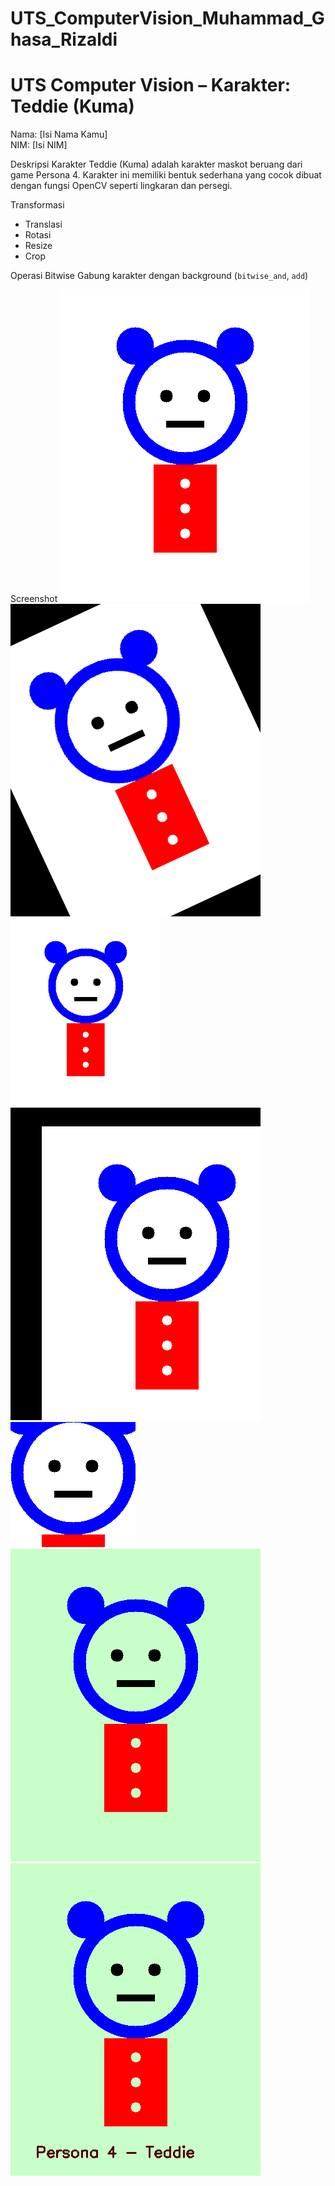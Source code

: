 # UTS_ComputerVision_Muhammad_Ghasa_Rizaldi
# UTS Computer Vision – Karakter: Teddie (Kuma)

Nama: [Isi Nama Kamu]  
NIM: [Isi NIM]

 Deskripsi Karakter
Teddie (Kuma) adalah karakter maskot beruang dari game Persona 4. Karakter ini memiliki bentuk sederhana yang cocok dibuat dengan fungsi OpenCV seperti lingkaran dan persegi.

 Transformasi
- Translasi
- Rotasi
- Resize
- Crop

Operasi Bitwise
 Gabung karakter dengan background (`bitwise_and`, `add`)

 Screenshot
![Final](output/karakter.png)
![Final](output/rotate.png)
![Final](output/resize.png)
![Final](output/translate.png)
![Final](output/crop.png)
![Final](output/bitwise.png)
![Final](output/final.png)



